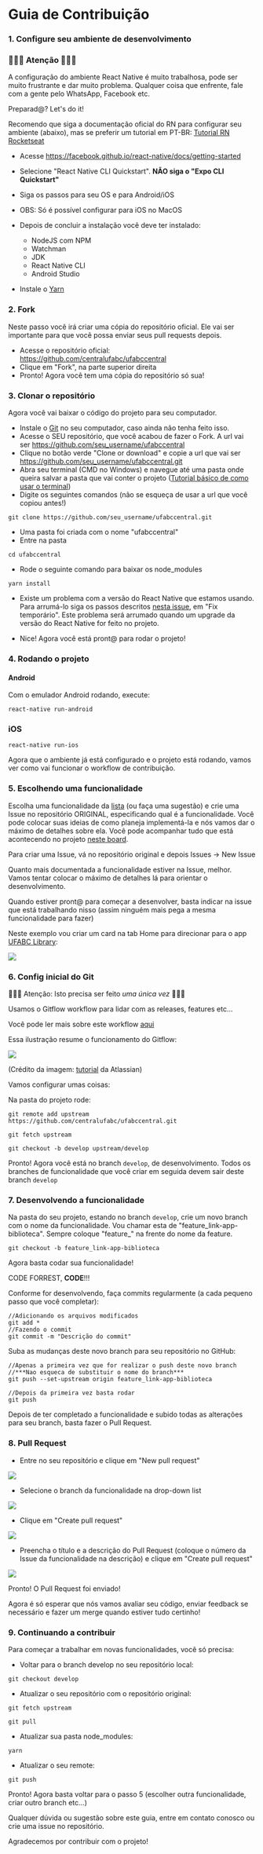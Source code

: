 # Guia de Contribuição

### 1. Configure seu ambiente de desenvolvimento

### 🚨🚨🚨 Atenção 🚨🚨🚨

A configuração do ambiente React Native é muito trabalhosa, pode ser muito frustrante e dar muito problema. Qualquer coisa que enfrente, fale com a gente pelo WhatsApp, Facebook etc.

Preparad@? Let's do it!

Recomendo que siga a documentação oficial do RN para configurar seu ambiente (abaixo), mas se preferir um tutorial em PT-BR: [Tutorial RN Rocketseat](https://docs.rocketseat.dev/ambiente-react-native/introducao)

- Acesse https://facebook.github.io/react-native/docs/getting-started
- Selecione "React Native CLI Quickstart". **NÃO siga o "Expo CLI Quickstart"**
- Siga os passos para seu OS e para Android/iOS
- OBS: Só é possível configurar para iOS no MacOS
- Depois de concluir a instalação você deve ter instalado:
  - NodeJS com NPM
  - Watchman
  - JDK
  - React Native CLI
  - Android Studio

- Instale o [Yarn](https://yarnpkg.com/pt-BR/docs/install)

### 2. Fork

Neste passo você irá criar uma cópia do repositório oficial. Ele vai ser importante para que você possa enviar seus pull requests depois.

- Acesse o repositório oficial: https://github.com/centralufabc/ufabccentral
- Clique em "Fork", na parte superior direita
- Pronto! Agora você tem uma cópia do repositório só sua!

### 3. Clonar o repositório

Agora você vai baixar o código do projeto para seu computador.

- Instale o [Git](https://git-scm.com/) no seu computador, caso ainda não tenha feito isso.
- Acesse o SEU repositório, que você acabou de fazer o Fork. A url vai ser https://github.com/seu_username/ufabccentral
- Clique no botão verde "Clone or download" e copie a url que vai ser https://github.com/seu_username/ufabccentral.git
- Abra seu terminal (CMD no Windows) e navegue até uma pasta onde queira salvar a pasta que vai conter o projeto ([Tutorial básico de como usar o terminal](https://tutorial.djangogirls.org/en/intro_to_command_line/#introduction-to-the-command-line-interface))
- Digite os seguintes comandos (não se esqueça de usar a url que você copiou antes!)

```
git clone https://github.com/seu_username/ufabccentral.git
```

- Uma pasta foi criada com o nome "ufabccentral"
- Entre na pasta

```
cd ufabccentral
```

- Rode o seguinte comando para baixar os node_modules
```
yarn install
```

- Existe um problema com a versão do React Native que estamos usando.
Para arrumá-lo siga os passos descritos [nesta issue](https://github.com/centralufabc/ufabccentral/issues/10#issue-472205955), em "Fix temporário".
Este problema será arrumado quando um upgrade da versão do React Native for feito no projeto.

- Nice! Agora você está pront@ para rodar o projeto!

### 4. Rodando o projeto

#### Android
Com o emulador Android rodando, execute:
```
react-native run-android
```

### iOS

```
react-native run-ios
```

Agora que o ambiente já está configurado e o projeto está rodando, vamos ver como vai funcionar o workflow de contribuição.

### 5. Escolhendo uma funcionalidade

Escolha uma funcionalidade da [lista](https://docs.google.com/document/d/1SKSl1pL0EYm1HPG2CUs3u2_tC4mQm4Q5DfuHcLs3usk/edit?usp=sharing) (ou faça uma sugestão) e crie uma Issue no repositório ORIGINAL, especificando qual é a funcionalidade. Você pode colocar suas ideias de como planeja implementá-la e nós vamos dar o máximo de detalhes sobre ela. Você pode acompanhar tudo que está acontecendo no projeto [neste board](https://github.com/orgs/centralufabc/projects/1?fullscreen=true).

Para criar uma Issue, vá no repositório original e depois Issues -> New Issue

Quanto mais documentada a funcionalidade estiver na Issue, melhor. Vamos tentar colocar o máximo de detalhes lá para orientar o desenvolvimento.

Quando estiver pront@ para começar a desenvolver, basta indicar na issue que está trabalhando nisso (assim ninguém mais pega a mesma funcionalidade para fazer)

Neste exemplo vou criar um card na tab Home para direcionar para o app [UFABC Library](https://play.google.com/store/apps/details?id=com.nintersoft.bibliotecaufabc):

![](https://i.imgur.com/cfbsYjV.png)

### 6. Config inicial do Git

🚨🚨🚨 Atenção: Isto precisa ser feito *uma única vez*  🚨🚨🚨

Usamos o Gitflow workflow para lidar com as releases, features etc...

Você pode ler mais sobre este workflow [aqui](https://www.atlassian.com/git/tutorials/comparing-workflows/gitflow-workflow)

Essa ilustração resume o funcionamento do Gitflow:

![](https://wac-cdn.atlassian.com/dam/jcr:61ccc620-5249-4338-be66-94d563f2843c/05%20(2).svg?cdnVersion=483)

(Crédito da imagem: [tutorial](https://www.atlassian.com/git/tutorials/comparing-workflows/gitflow-workflow) da Atlassian)

Vamos configurar umas coisas:

Na pasta do projeto rode:

```
git remote add upstream https://github.com/centralufabc/ufabccentral.git

git fetch upstream

git checkout -b develop upstream/develop
```

Pronto! Agora você está no branch `develop`, de desenvolvimento.
Todos os branches de funcionalidade que você criar em seguida devem sair deste branch `develop`

### 7. Desenvolvendo a funcionalidade

Na pasta do seu projeto, estando no branch `develop`, crie um novo branch com o nome da funcionalidade. Vou chamar esta de "feature_link-app-biblioteca". Sempre coloque "feature_" na frente do nome da feature.

```
git checkout -b feature_link-app-biblioteca
```

Agora basta codar sua funcionalidade!

CODE FORREST, **CODE**!!!

Conforme for desenvolvendo, faça commits regularmente (a cada pequeno passo que você completar):

```
//Adicionando os arquivos modificados
git add *
//Fazendo o commit
git commit -m "Descrição do commit"
```

Suba as mudanças deste novo branch para seu repositório no GitHub:

```
//Apenas a primeira vez que for realizar o push deste novo branch
//***Nao esqueca de substituir o nome do branch***
git push --set-upstream origin feature_link-app-biblioteca

//Depois da primeira vez basta rodar
git push
```

Depois de ter completado a funcionalidade e subido todas as alterações para seu branch, basta fazer o Pull Request.

### 8. Pull Request

- Entre no seu repositório e clique em "New pull request"

![](https://i.imgur.com/u7O0bf2.png)

- Selecione o branch da funcionalidade na drop-down list

![](https://i.imgur.com/GQAtsC7.png)

- Clique em "Create pull request"

![](https://i.imgur.com/TeCBeKb.png)

- Preencha o título e a descrição do Pull Request (coloque o número da Issue da funcionalidade na descrição) e clique em "Create pull request"

![](https://i.imgur.com/dkgt61t.png)

Pronto! O Pull Request foi enviado!

Agora é só esperar que nós vamos avaliar seu código, enviar feedback se necessário e fazer um merge quando estiver tudo certinho!

### 9. Continuando a contribuir

Para começar a trabalhar em novas funcionalidades, você só precisa:

- Voltar para o branch develop no seu repositório local:

```
git checkout develop
```

- Atualizar o seu repositório com o repositório original:

```
git fetch upstream

git pull
```

- Atualizar sua pasta node_modules:
```
yarn
```

- Atualizar o seu remote:

```
git push
```

Pronto! Agora basta voltar para o passo 5 (escolher outra funcionalidade, criar outro branch etc...)

Qualquer dúvida ou sugestão sobre este guia, entre em contato conosco ou crie uma issue no repositório.

Agradecemos por contribuir com o projeto!
